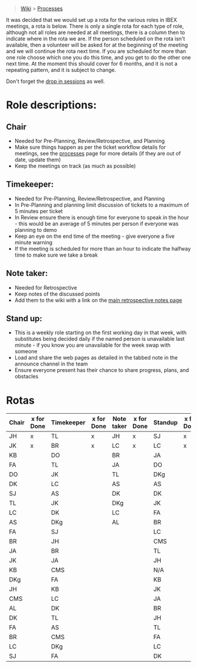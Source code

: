 > [Wiki](Home) > [Processes](Processes)

It was decided that we would set up a rota for the various roles in IBEX meetings, a rota is below. There is only a single rota for each type of role, although not all roles are needed at all meetings, there is a column then to indicate where in the rota we are. If the person scheduled on the rota isn't available, then a volunteer will be asked for at the beginning of the meeting and we will continue the rota next time. If you are scheduled for more than one role choose which one you do this time, and you get to do the other one next time. At the moment this should cover for 6 months, and it is not a repeating pattern, and it is subject to change.

Don't forget the [drop in sessions](https://github.com/ISISComputingGroup/IBEX/wiki/Instrument-Control-Drop-in-Session) as well.

# Role descriptions:
## Chair 
* Needed for Pre-Planning, Review/Retrospective, and Planning
* Make sure things happen as per the ticket workflow details for meetings, see the [processes](Processes) page for more details (if they are out of date, update them)
* Keep the meetings on track (as much as possible)

## Timekeeper:
* Needed for Pre-Planning, Review/Retrospective, and Planning
* In Pre-Planning and planning limit discussion of tickets to a maximum of 5 minutes per ticket
* In Review ensure there is enough time for everyone to speak in the hour - this would be an average of 5 minutes per person if everyone was planning to demo
* Keep an eye on the end time of the meeting - give everyone a five minute warning
* If the meeting is scheduled for more than an hour to indicate the halfway time to make sure we take a break

## Note taker:
* Needed for Retrospective
* Keep notes of the discussed points
* Add them to the wiki with a link on the [main retrospective notes page](Retrospective-Notes)

## Stand up:
* This is a weekly role starting on the first working day in that week, with substitutes being decided daily if the named person is unavailable last minute - if you know you are unavailable for the week swap with someone
* Load and share the web pages as detailed in the tabbed note in the announce channel in the team
* Ensure everyone present has their chance to share progress, plans, and obstacles

# Rotas

| Chair | x for Done | Timekeeper | x for Done | Note taker | x for Done |Standup | x for Done |
| --- | --- | --- | --- | --- | --- |--- | --- |
| JH | x | TL | x | JH | x |SJ | x |
| JK | x | BR | x | LC | x |LC | x |
| KB |  | DO |  | BR |  |JA |  |
| FA |  | TL |  | JA |  |DO |  |
| DO |  | JK |  | TL |  |DKg |  |
| DK |  | LC |  | AS |  |AS |  |
| SJ |  | AS |  | DK |  |DK |  |
| TL |  | JK |  | DKg |  |JK |  |
| LC |  | DK |  | LC |  |FA |  |
| AS |  | DKg |  | AL |  |BR |  |
| FA |  | SJ |  |  |  |LC |  |
| BR |  | JH |  |  |  |CMS |  |
| JA |  | BR |  |  |  |TL |  |
| JK |  | JA |  |  |  |JH |  |
| KB |  | CMS |  |  |  |N/A |  |
| DKg |  | FA |  |  |  |KB |  |
| JH |  | KB |  |  |  |JK |  |
| CMS |  | LC |  |  |  |JA |  |
| AL |  | DK |  |  |  |BR |  |
| DK |  | TL |  |  |  |JH |  |
| FA |  | AS |  |  |  |TL |  |
| BR |  | CMS |  |  |  |FA |  |
| LC |  | DKg |  |  |  |LC |  |
| SJ |  | FA |  |  |  |DK |  |
